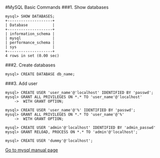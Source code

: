 #MySQL Basic Commands
###1. Show databases
```
mysql> SHOW DATABASES;
+--------------------+
| Database           |
+--------------------+
| information_schema |
| mysql              |
| performance_schema |
| sys                |
+--------------------+
4 rows in set (0.00 sec)
```
###2. Create databases
```
mysql> CREATE DATABASE db_name;
```
###3. Add user
```
mysql> CREATE USER 'user_name'@'localhost' IDENTIFIED BY 'passwd';
mysql> GRANT ALL PRIVILEGES ON *.* TO 'user_name'@'localhost' 
	->	WITH GRANT OPTION;
	
mysql> CREATE USER 'user_name'@'%' IDENTIFIED BY 'passwd';
mysql> GRANT ALL PRIVILEGES ON *.* TO 'user_name'@'%'
	->	WITH GRANT OPTION;
	
mysql> CREATE USER 'admin'@'localhost' IDENTIFIED BY 'admin_passwd'
mysql> GRANT RELOAD, PROCESS ON *.* TO 'admin'@'localhost';

mysql> CREATE USER 'dummy'@'localhost';
```

[Go to mysql manual page](http://dev.mysql.com/doc/refman/5.7/en/adding-users.html)
